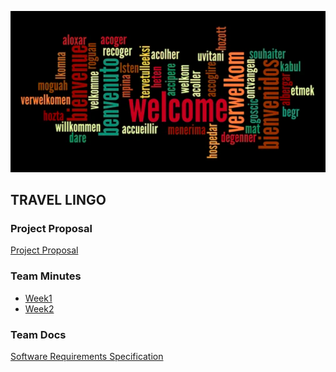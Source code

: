 <p align='center'>
<img src="../artifacts/images/welcome.png">
</p> 

## TRAVEL LINGO
### Project Proposal 
[Project Proposal](./proposal-template.md)
### Team Minutes
- [Week1](https://github.com/Apiyo4/base/blob/master/meetings/GVSU-CIS641-Kilimajaro-2022-10-02.md)
- [Week2](https://github.com/Apiyo4/base/blob/master/meetings/GVSU-CIS641-Kilimajaro-2022-10-10.md)
### Team Docs
[Software Requirements Specification](https://github.com/Apiyo4/base/blob/master/docs/software_requirements_specifications.md)
